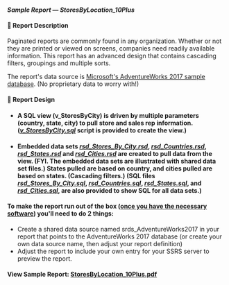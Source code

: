 #### <em>Sample Report — StoresByLocation_10Plus</em>
#### 👋 Report Description

Paginated reports are commonly found in any organization. Whether or not they are printed or viewed on screens, companies need readily available information. This report has an advanced design that contains cascading filters, groupings and multiple sorts.

The report's data source is <a href="https://github.com/Microsoft/sql-server-samples/releases/tag/adventureworks">Microsoft's AdventureWorks 2017 sample database</a>. (No proprietary data to worry with!)
#### 👋 Report Design
- #### A SQL view (v_StoresByCity) is driven by multiple parameters (country, state, city) to pull store and sales rep information. (<a href="/StoresByLocation/v_StoresByCity.sql"><em>v_StoresByCity.sql</em></a> script is provided to create the view.)
 - #### Embedded data sets <a href="/StoresByLocation/rsd_Stores_By_City.rsd"><em>rsd_Stores_By_City.rsd</em></a>, <a href="/StoresByLocation/rsd_Countries.rsd"><em>rsd_Countries.rsd</em></a>, <a href="/StoresByLocation/rsd_States.rsd"><em>rsd_States.rsd</em></a> and <a href="/StoresByLocation/rsd_Cities.rsd"><em>rsd_Cities.rsd</em></a> are created to pull data from the view. (FYI. The embedded data sets are illustrated with shared data set files.) States pulled are based on country, and cities pulled are based on states. (Cascading filters.) (SQL files <a href="/StoresByLocation/rsd_Stores_By_City.sql"><em>rsd_Stores_By_City.sql</em></a>, <a href="/StoresByLocation/rsd_Countries.sql"><em>rsd_Countries.sql</em></a>, <a href="/StoresByLocation/rsd_States.sql"><em>rsd_States.sql</em></a>, and <a href="/StoresByLocation/rsd_Cities.sql"><em>rsd_Cities.sql</em></a>, are also provided to show SQL for all data sets.)
#### To make the report run out of the box (<a href="https://github.com/curtild/SSRS-Projects#to-follow-along-with-these-samples-youll-need">once you have the necessary software</a>) you'll need to do 2 things: 
   -  Create a shared data source named srds_AdventureWorks2017 in your report that points to the AdventureWorks 2017 database (or create your own data source name, then adjust your report definition) 
   -  Adjust the report to include your own entry for your SSRS server to preview the report. 

#### View Sample Report: <a href="/StoresByLocation/StoresByLocation_10Plus.pdf" height=750 width=550/>StoresByLocation_10Plus.pdf</a>
